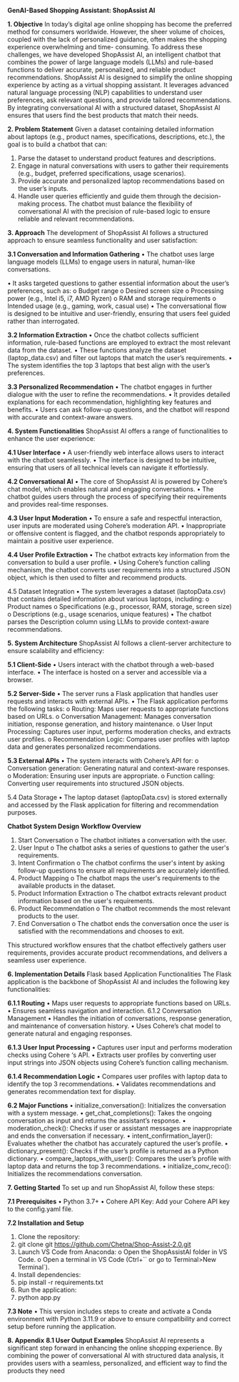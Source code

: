**GenAI-Based Shopping Assistant: ShopAssist AI**

**1.	Objective**
In today’s digital age online shopping has become the preferred method for consumers worldwide. However, the sheer volume of choices, coupled with the lack of personalized guidance, often makes the shopping experience overwhelming and time- consuming. To address these challenges, we have developed ShopAssist AI, an intelligent chatbot that combines the power of large language models (LLMs) and rule-based functions to deliver accurate, personalized, and reliable product recommendations.
ShopAssist AI is designed to simplify the online shopping experience by acting as a virtual shopping assistant. It leverages advanced natural language processing (NLP) capabilities to understand user preferences, ask relevant questions, and provide tailored recommendations. By integrating conversational AI with a structured dataset, ShopAssist AI ensures that users find the best products that match their needs.

**2.	Problem Statement**
Given a dataset containing detailed information about laptops (e.g., product names, specifications, descriptions, etc.), the goal is to build a chatbot that can:

1.	Parse the dataset to understand product features and descriptions.
2.	Engage in natural conversations with users to gather their requirements (e.g., budget, preferred specifications, usage scenarios).
3.	Provide accurate and personalized laptop recommendations based on the user’s inputs.
4.	Handle user queries efficiently and guide them through the decision-making process.
The chatbot must balance the flexibility of conversational AI with the precision of rule-based logic to ensure reliable and relevant recommendations.

**3.	Approach**
The development of ShopAssist AI follows a structured approach to ensure seamless functionality and user satisfaction:

**3.1	Conversation and Information Gathering**
•	The chatbot uses large language models (LLMs) to engage users in natural, human-like conversations.
 
•	It asks targeted questions to gather essential information about the user’s preferences, such as:
o	Budget range
o	Desired screen size
o	Processing power (e.g., Intel i5, i7, AMD Ryzen)
o	RAM and storage requirements
o	Intended usage (e.g., gaming, work, casual use)
•	The conversational flow is designed to be intuitive and user-friendly, ensuring that users feel guided rather than interrogated.

**3.2	Information Extraction**
•	Once the chatbot collects sufficient information, rule-based functions are employed to extract the most relevant data from the dataset.
•	These functions analyze the dataset (laptop_data.csv) and filter out laptops that match the user’s requirements.
•	The system identifies the top 3 laptops that best align with the user’s preferences.

**3.3	Personalized Recommendation**
•	The chatbot engages in further dialogue with the user to refine the recommendations.
•	It provides detailed explanations for each recommendation, highlighting key features and benefits.
•	Users can ask follow-up questions, and the chatbot will respond with accurate and context-aware answers.

**4.	System Functionalities**
ShopAssist AI offers a range of functionalities to enhance the user experience:

**4.1	User Interface**
•	A user-friendly web interface allows users to interact with the chatbot seamlessly.
•	The interface is designed to be intuitive, ensuring that users of all technical levels can navigate it effortlessly.

**4.2	Conversational AI**
•	The core of ShopAssist AI is powered by Cohere’s chat model, which enables natural and engaging conversations.
•	The chatbot guides users through the process of specifying their requirements and provides real-time responses.
 
**4.3	User Input Moderation**
•	To ensure a safe and respectful interaction, user inputs are moderated using Cohere’s moderation API.
•	Inappropriate or offensive content is flagged, and the chatbot responds appropriately to maintain a positive user experience.

**4.4	User Profile Extraction**
•	The chatbot extracts key information from the conversation to build a user profile.
•	Using Cohere’s function calling mechanism, the chatbot converts user requirements into a structured JSON object, which is then used to filter and recommend products.

4.5	Dataset Integration
•	The system leverages a dataset (laptopData.csv) that contains detailed information about various laptops, including:
o	Product names
o	Specifications (e.g., processor, RAM, storage, screen size)
o	Descriptions (e.g., usage scenarios, unique features)
•	The chatbot parses the Description column using LLMs to provide context-aware recommendations.

**5.	System Architecture**
ShopAssist AI follows a client-server architecture to ensure scalability and efficiency:

**5.1	Client-Side**
•	Users interact with the chatbot through a web-based interface.
•	The interface is hosted on a server and accessible via a browser.

**5.2	Server-Side**
•	The server runs a Flask application that handles user requests and interacts with external APIs.
•	The Flask application performs the following tasks:
o	Routing: Maps user requests to appropriate functions based on URLs.
o	Conversation Management: Manages conversation initiation, response generation, and history maintenance.
o	User Input Processing: Captures user input, performs moderation checks, and extracts user profiles.
o	Recommendation Logic: Compares user profiles with laptop data and generates personalized recommendations.

**5.3	External APIs**
•	The system interacts with Cohere’s API for:
o	Conversation generation: Generating natural and context-aware responses.
o	Moderation: Ensuring user inputs are appropriate.
o	Function calling: Converting user requirements into structured JSON objects.

5.4	Data Storage
•	The laptop dataset (laptopData.csv) is stored externally and accessed by the Flask application for filtering and recommendation purposes.

**Chatbot System Design**
**Workflow Overview**
1.	Start Conversation
o	The chatbot initiates a conversation with the user.
2.	User Input
o	The chatbot asks a series of questions to gather the user's requirements.
3.	Intent Confirmation
o	The chatbot confirms the user's intent by asking follow-up questions to ensure all requirements are accurately identified.
4.	Product Mapping
o	The chatbot maps the user's requirements to the available products in the dataset.
5.	Product Information Extraction
o	The chatbot extracts relevant product information based on the user's requirements.
6.	Product Recommendation
o	The chatbot recommends the most relevant products to the user.
7.	End Conversation
o	The chatbot ends the conversation once the user is satisfied with the recommendations and chooses to exit.

This structured workflow ensures that the chatbot effectively gathers user requirements, provides accurate product recommendations, and delivers a seamless user experience.
 
**6.	Implementation Details**
Flask based  Application Functionalities
The Flask application is the backbone of ShopAssist AI and includes the following key functionalities:

**6.1.1	Routing**
•	Maps user requests to appropriate functions based on URLs.
•	Ensures seamless navigation and interaction.
6.1.2	Conversation Management
•	Handles the initiation of conversations, response generation, and maintenance of conversation history.
•	Uses Cohere’s chat model to generate natural and engaging responses.

**6.1.3	User Input Processing**
•	Captures user input and performs moderation checks using Cohere ‘s API.
•	Extracts user profiles by converting user input strings into JSON objects using Cohere’s function calling mechanism.

**6.1.4	Recommendation Logic**
•	Compares user profiles with laptop data to identify the top 3 recommendations.
•	Validates recommendations and generates recommendation text for display.

**6.2	Major Functions**
•	initialize_conversation(): Initializes the conversation with a system message.
•	get_chat_completions(): Takes the ongoing conversation as input and returns the assistant’s response.
•	moderation_check(): Checks if user or assistant messages are inappropriate and ends the conversation if necessary.
•	intent_confirmation_layer(): Evaluates whether the chatbot has accurately captured the user’s profile.
•	dictionary_present(): Checks if the user’s profile is returned as a Python dictionary.
•	compare_laptops_with_user(): Compares the user’s profile with laptop data and returns the top 3 recommendations.
•	initialize_conv_reco(): Initializes the recommendations conversation.

**7.	Getting Started**
To set up and run ShopAssist AI, follow these steps:

**7.1	Prerequisites**
•	Python 3.7+
•	Cohere API Key: Add your Cohere API key to the config.yaml file.

**7.2	Installation and Setup**
1.	Clone the repository:
2.	git clone git https://github.com/Chetna/Shop-Assist-2.0.git
3.	Launch VS Code from Anaconda:
o	Open the ShopAssistAI folder in VS Code.
o	Open a terminal in VS Code (Ctrl+`` or go to Terminal>New Terminal`).
4.	Install dependencies:
5.	pip install -r requirements.txt
6.	Run the application:
7.	python app.py

**7.3	Note**
•	This version includes steps to create and activate a Conda environment with Python
3.11.9 or above to ensure compatibility and correct setup before running the application.

**8.	Appendix**
**8.1	User Output Examples**
ShopAssist AI represents a significant step forward in enhancing the online shopping experience. By combining the power of conversational AI with structured data analysis, it provides users with a seamless, personalized, and efficient way to find the products they need
